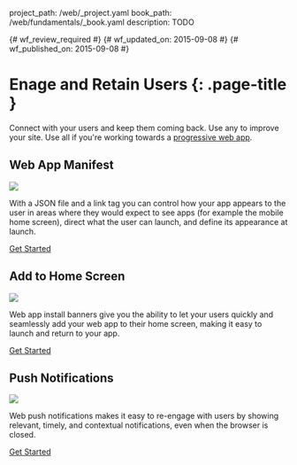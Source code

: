 project_path: /web/_project.yaml
book_path: /web/fundamentals/_book.yaml
description: TODO

{# wf_review_required #}
{# wf_updated_on: 2015-09-08 #}
{# wf_published_on: 2015-09-08 #}

# Enage and Retain Users {: .page-title }

Connect with your users and keep them coming back. Use any to improve your
site. Use all if you're working towards a [progressive web app](/web/progressive-web-apps/).

## Web App Manifest

<img src="https://placehold.it/300x200" class="attempt-right">

With a JSON file and a link tag you can control how your app appears 
to the user in areas where they would expect to see apps (for example 
the mobile home screen), direct what the user can launch, and define 
its appearance at launch.

[Get Started](web-app-manifest/)

<div style="clear:both;"></div>

## Add to Home Screen

<img src="https://placehold.it/300x200" class="attempt-right">

Web app install banners give you the ability to let your users quickly
and seamlessly add your web app to their home screen, making it easy to
launch and return to your app.

[Get Started](app-install-banners/)

<div style="clear:both;"></div>

## Push Notifications

<img src="https://placehold.it/300x200" class="attempt-right">

Web push notifications makes it easy to re-engage with users by
showing relevant, timely, and contextual notifications, even when 
the browser is closed.

[Get Started](push-notifications/)


